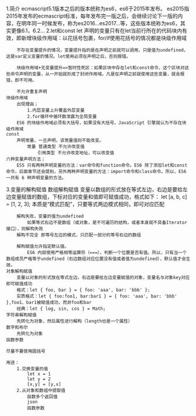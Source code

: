 1.简介
    ecmascript5.1版本之后的版本统称为es6，es6于2015年发布。
    es2015指2015年发布的ecmascript标准，每年发布完一版之后，会继续讨论下一版的内容，在明年同一时候发布，称为es2016...es2017...等，这些版本统称为es6，其实更像6.1，6.2...
2.let和const
    let 
        声明的变量只有在let当前行所在的代码块内有效，即新增块级作用域：以花括号包裹，for/if使用花括号的情况都是块级作用域

        不存在变量提升的情况，变量提升指的是在声明之前就可以调用，只是值为undefined，这是var定义变量的情况。let使用必须在声明之后，否则报错。

        块级作用域+无变量提升=>暂时性死区：如果区块中存在let和const命令，这个区块对这些命令声明的变量，从一开始就形成了封闭作用域。凡是在声明之前就使用这些变量，就会报错，即不可用。

        不允许重复声明
    块级作用域
        出现理由；
            1.内层变量上升覆盖外层变量
            2.for循环中循环数泄露为全局变量
        ES6 的块级作用域必须有大括号，如果没有大括号，JavaScript 引擎就认为不存在块级作用域
    const
        声明常量，一旦声明，该常量值则不能改变。
            常量 普通类型 不允许改变值
                引用类型 不允许改变地址，可以改变值
    六种变量声明方法；
        ES5 只有两种声明变量的方法：var命令和function命令。ES6 除了添加let和const命令，后面章节还会提到，另外两种声明变量的方法：import命令和class命令。所以，ES6 一共有 6 种声明变量的方法。
3.变量的解构赋值
    数组解构赋值
        变量以数组的形式放在等式左边，右边是要给左边变量赋值的数组，下标对应的变量和值即可赋值成功，格式如下：
        let [a, b, c] = [1, 2, 3];
        本质是“模式匹配”，只要等式两边模式相同，即可对应匹配

        解构失败，变量的值为undefined
            如果等式右边不是数组（或对象，是不可遍历的结构，或者本身就不具备Iterator接口），则解构失败
        解构不完全 即等号左边的模式，只匹配一部分的等号右边的数组

        解构赋值允许指定默认值。
            ES6 内部使用严格相等运算符（===），判断一个位置是否有值。所以，只有当一个数组成员严格等于undefined（右边数组对应位置没有值或者值为undefined），默认值才会生效。
    对象解构赋值
        变量以对象的形式放在等式左边，右边是要给左边变量赋值的对象，变量名与对象key对应即可赋值成功
        格式：let { foo, bar } = { foo: 'aaa', bar: 'bbb' };
        实质格式：let { foo:foo1, bar:bar1 } = { foo: 'aaa', bar: 'bbb' },foo1、bar1被赋值成功，而非foo和bar
        经典：let { log, sin, cos } = Math;
    字符串解构赋值
        先转化为对象，然后属性进行解构（length也是一个属性）
    数字和布尔
        先转化为对象
    函数参数

    尽量不要使用圆括号

    用途：
        1.交换变量的值
            let x = 1
            let y = 2
            [x,y] = [y,x]
        2.从对象和数组中提取值
            函数多个返回值
            json
            函数参数

